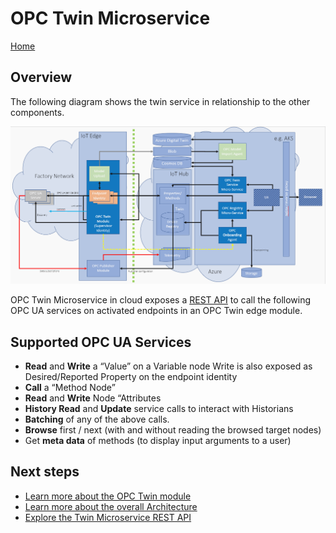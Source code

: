# OPC Twin Microservice

[Home](../readme.md)

## Overview

The following diagram shows the twin service in relationship to the other components.

![](media/architecture.PNG)

OPC Twin Microservice in cloud exposes a [REST API](../api/twin/readme.md) to call the following OPC UA services on activated endpoints in an OPC Twin edge module.

## Supported OPC UA Services

* **Read** and **Write** a “Value” on a Variable node
  Write is also exposed as Desired/Reported Property on the endpoint identity
* **Call** a “Method Node”
* **Read** and **Write** Node “Attributes
* **History Read** and **Update** service calls to interact with Historians
* **Batching** of any of the above calls.
* **Browse** first / next (with and without reading the browsed target nodes)
* Get **meta data** of methods (to display input arguments to a user)

## Next steps

* [Learn more about the OPC Twin module](../modules/twin.md)
* [Learn more about the overall Architecture](../architecture.md)
* [Explore the Twin Microservice REST API](../api/twin/readme.md)


